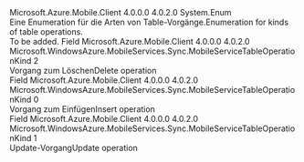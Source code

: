 <Type Name="MobileServiceTableOperationKind" FullName="Microsoft.WindowsAzure.MobileServices.Sync.MobileServiceTableOperationKind">
  <TypeSignature Language="C#" Value="public enum MobileServiceTableOperationKind" />
  <TypeSignature Language="ILAsm" Value=".class public auto ansi sealed MobileServiceTableOperationKind extends System.Enum" />
  <TypeSignature Language="DocId" Value="T:Microsoft.WindowsAzure.MobileServices.Sync.MobileServiceTableOperationKind" />
  <TypeSignature Language="VB.NET" Value="Public Enum MobileServiceTableOperationKind" />
  <TypeSignature Language="F#" Value="type MobileServiceTableOperationKind = " />
  <AssemblyInfo>
    <AssemblyName>Microsoft.Azure.Mobile.Client</AssemblyName>
    <AssemblyVersion>4.0.0.0</AssemblyVersion>
    <AssemblyVersion>4.0.2.0</AssemblyVersion>
  </AssemblyInfo>
  <Base>
    <BaseTypeName>System.Enum</BaseTypeName>
  </Base>
  <Docs>
    <summary>
            <span data-ttu-id="a68b0-101">Eine Enumeration für die Arten von Table-Vorgänge.</span><span class="sxs-lookup"><span data-stu-id="a68b0-101">Enumeration for kinds of table operations.</span></span>
            </summary>
    <remarks>To be added.</remarks>
  </Docs>
  <Members>
    <Member MemberName="Delete">
      <MemberSignature Language="C#" Value="Delete" />
      <MemberSignature Language="ILAsm" Value=".field public static literal valuetype Microsoft.WindowsAzure.MobileServices.Sync.MobileServiceTableOperationKind Delete = int32(2)" />
      <MemberSignature Language="DocId" Value="F:Microsoft.WindowsAzure.MobileServices.Sync.MobileServiceTableOperationKind.Delete" />
      <MemberSignature Language="VB.NET" Value="Delete" />
      <MemberSignature Language="F#" Value="Delete = 2" Usage="Microsoft.WindowsAzure.MobileServices.Sync.MobileServiceTableOperationKind.Delete" />
      <MemberType>Field</MemberType>
      <AssemblyInfo>
        <AssemblyName>Microsoft.Azure.Mobile.Client</AssemblyName>
        <AssemblyVersion>4.0.0.0</AssemblyVersion>
        <AssemblyVersion>4.0.2.0</AssemblyVersion>
      </AssemblyInfo>
      <ReturnValue>
        <ReturnType>Microsoft.WindowsAzure.MobileServices.Sync.MobileServiceTableOperationKind</ReturnType>
      </ReturnValue>
      <MemberValue>2</MemberValue>
      <Docs>
        <summary>
            <span data-ttu-id="a68b0-102">Vorgang zum Löschen</span><span class="sxs-lookup"><span data-stu-id="a68b0-102">Delete operation</span></span>
            </summary>
      </Docs>
    </Member>
    <Member MemberName="Insert">
      <MemberSignature Language="C#" Value="Insert" />
      <MemberSignature Language="ILAsm" Value=".field public static literal valuetype Microsoft.WindowsAzure.MobileServices.Sync.MobileServiceTableOperationKind Insert = int32(0)" />
      <MemberSignature Language="DocId" Value="F:Microsoft.WindowsAzure.MobileServices.Sync.MobileServiceTableOperationKind.Insert" />
      <MemberSignature Language="VB.NET" Value="Insert" />
      <MemberSignature Language="F#" Value="Insert = 0" Usage="Microsoft.WindowsAzure.MobileServices.Sync.MobileServiceTableOperationKind.Insert" />
      <MemberType>Field</MemberType>
      <AssemblyInfo>
        <AssemblyName>Microsoft.Azure.Mobile.Client</AssemblyName>
        <AssemblyVersion>4.0.0.0</AssemblyVersion>
        <AssemblyVersion>4.0.2.0</AssemblyVersion>
      </AssemblyInfo>
      <ReturnValue>
        <ReturnType>Microsoft.WindowsAzure.MobileServices.Sync.MobileServiceTableOperationKind</ReturnType>
      </ReturnValue>
      <MemberValue>0</MemberValue>
      <Docs>
        <summary>
            <span data-ttu-id="a68b0-103">Vorgang zum Einfügen</span><span class="sxs-lookup"><span data-stu-id="a68b0-103">Insert operation</span></span>
            </summary>
      </Docs>
    </Member>
    <Member MemberName="Update">
      <MemberSignature Language="C#" Value="Update" />
      <MemberSignature Language="ILAsm" Value=".field public static literal valuetype Microsoft.WindowsAzure.MobileServices.Sync.MobileServiceTableOperationKind Update = int32(1)" />
      <MemberSignature Language="DocId" Value="F:Microsoft.WindowsAzure.MobileServices.Sync.MobileServiceTableOperationKind.Update" />
      <MemberSignature Language="VB.NET" Value="Update" />
      <MemberSignature Language="F#" Value="Update = 1" Usage="Microsoft.WindowsAzure.MobileServices.Sync.MobileServiceTableOperationKind.Update" />
      <MemberType>Field</MemberType>
      <AssemblyInfo>
        <AssemblyName>Microsoft.Azure.Mobile.Client</AssemblyName>
        <AssemblyVersion>4.0.0.0</AssemblyVersion>
        <AssemblyVersion>4.0.2.0</AssemblyVersion>
      </AssemblyInfo>
      <ReturnValue>
        <ReturnType>Microsoft.WindowsAzure.MobileServices.Sync.MobileServiceTableOperationKind</ReturnType>
      </ReturnValue>
      <MemberValue>1</MemberValue>
      <Docs>
        <summary>
            <span data-ttu-id="a68b0-104">Update-Vorgang</span><span class="sxs-lookup"><span data-stu-id="a68b0-104">Update operation</span></span>
            </summary>
      </Docs>
    </Member>
  </Members>
</Type>
